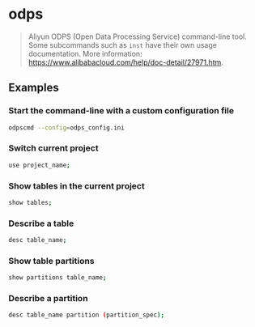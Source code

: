 # odps

> Aliyun ODPS (Open Data Processing Service) command-line tool. Some subcommands such as `inst` have their own usage documentation. More information: <https://www.alibabacloud.com/help/doc-detail/27971.htm>.

## Examples

### Start the command-line with a custom configuration file

```bash
odpscmd --config=odps_config.ini
```

### Switch current project

```bash
use project_name;
```

### Show tables in the current project

```bash
show tables;
```

### Describe a table

```bash
desc table_name;
```

### Show table partitions

```bash
show partitions table_name;
```

### Describe a partition

```bash
desc table_name partition (partition_spec);
```
